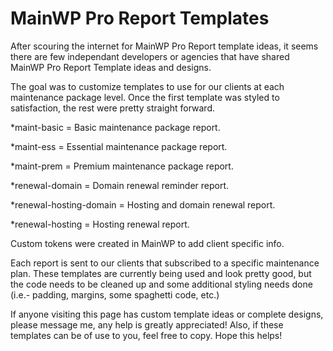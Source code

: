 # MainWP Pro Report Templates
 
After scouring the internet for MainWP Pro Report template ideas, it seems there are few independant developers or agencies that have shared MainWP Pro Report Template ideas and designs. 

The goal was to customize templates to use for our clients at each maintenance package level. Once the first template was styled to satisfaction, the rest were pretty straight forward.

*maint-basic = Basic maintenance package report.

*maint-ess = Essential maintenance package report.

*maint-prem = Premium maintenance package report.

*renewal-domain = Domain renewal reminder report.

*renewal-hosting-domain = Hosting and domain renewal report.

*renewal-hosting = Hosting renewal report.

Custom tokens were created in MainWP to add client specific info.

Each report is sent to our clients that subscribed to a specific maintenance plan. These templates are currently being used and look pretty good, but the code needs to be cleaned up and some additional styling needs done (i.e.- padding, margins, some spaghetti code, etc.)


If anyone visiting this page has custom template ideas or complete designs, please message me, any help is greatly appreciated! Also, if these templates can be of use to you, feel free to copy. Hope this helps!
